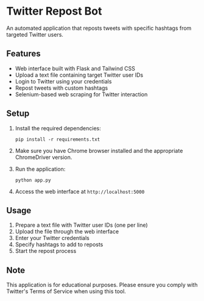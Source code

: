 # Twitter Repost Bot

An automated application that reposts tweets with specific hashtags from targeted Twitter users.

## Features

- Web interface built with Flask and Tailwind CSS
- Upload a text file containing target Twitter user IDs
- Login to Twitter using your credentials
- Repost tweets with custom hashtags
- Selenium-based web scraping for Twitter interaction

## Setup

1. Install the required dependencies:
   ```
   pip install -r requirements.txt
   ```

2. Make sure you have Chrome browser installed and the appropriate ChromeDriver version.

3. Run the application:
   ```
   python app.py
   ```

4. Access the web interface at `http://localhost:5000`

## Usage

1. Prepare a text file with Twitter user IDs (one per line)
2. Upload the file through the web interface
3. Enter your Twitter credentials
4. Specify hashtags to add to reposts
5. Start the repost process

## Note

This application is for educational purposes. Please ensure you comply with Twitter's Terms of Service when using this tool. 